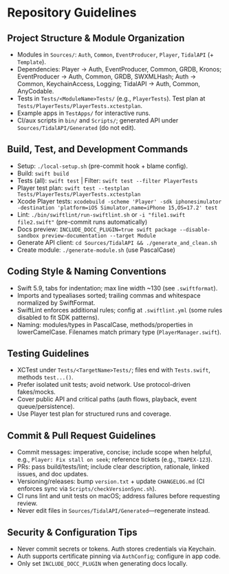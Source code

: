 # Repository Guidelines

## Project Structure & Module Organization
- Modules in `Sources/`: `Auth`, `Common`, `EventProducer`, `Player`, `TidalAPI` (+ `Template`).
- Dependencies: Player → Auth, EventProducer, Common, GRDB, Kronos; EventProducer → Auth, Common, GRDB, SWXMLHash; Auth → Common, KeychainAccess, Logging; TidalAPI → Auth, Common, AnyCodable.
- Tests in `Tests/<ModuleName>Tests/` (e.g., `PlayerTests`). Test plan at `Tests/PlayerTests/PlayerTests.xctestplan`.
- Example apps in `TestApps/` for interactive runs.
- CI/aux scripts in `bin/` and `Scripts/`; generated API under `Sources/TidalAPI/Generated` (do not edit).

## Build, Test, and Development Commands
- Setup: `./local-setup.sh` (pre-commit hook + blame config).
- Build: `swift build`
- Tests (all): `swift test` | Filter: `swift test --filter PlayerTests`
- Player test plan: `swift test --testplan Tests/PlayerTests/PlayerTests.xctestplan`
- Xcode Player tests: `xcodebuild -scheme 'Player' -sdk iphonesimulator -destination 'platform=iOS Simulator,name=iPhone 15,OS=17.2' test`
- Lint: `./bin/swiftlint/run-swiftlint.sh` or `-i "file1.swift file2.swift"` (pre-commit runs automatically)
- Docs preview: `INCLUDE_DOCC_PLUGIN=true swift package --disable-sandbox preview-documentation --target Module`
- Generate API client: `cd Sources/TidalAPI && ./generate_and_clean.sh`
- Create module: `./generate-module.sh` (use PascalCase)

## Coding Style & Naming Conventions
- Swift 5.9, tabs for indentation; max line width ~130 (see `.swiftformat`).
- Imports and typealiases sorted; trailing commas and whitespace normalized by SwiftFormat.
- SwiftLint enforces additional rules; config at `.swiftlint.yml` (some rules disabled to fit SDK patterns).
- Naming: modules/types in PascalCase, methods/properties in lowerCamelCase. Filenames match primary type (`PlayerManager.swift`).

## Testing Guidelines
- XCTest under `Tests/<TargetName>Tests/`; files end with `Tests.swift`, methods `test...()`.
- Prefer isolated unit tests; avoid network. Use protocol-driven fakes/mocks.
- Cover public API and critical paths (auth flows, playback, event queue/persistence).
- Use Player test plan for structured runs and coverage.

## Commit & Pull Request Guidelines
- Commit messages: imperative, concise; include scope when helpful, e.g., `Player: Fix stall on seek`; reference tickets (e.g., `TDAPEX-123`).
- PRs: pass build/tests/lint; include clear description, rationale, linked issues, and doc updates.
- Versioning/releases: bump `version.txt` + update `CHANGELOG.md` (CI enforces sync via `Scripts/checkVersionSync.sh`).
- CI runs lint and unit tests on macOS; address failures before requesting review.
- Never edit files in `Sources/TidalAPI/Generated`—regenerate instead.

## Security & Configuration Tips
- Never commit secrets or tokens. Auth stores credentials via Keychain.
- Auth supports certificate pinning via `AuthConfig`; configure in app code.
- Only set `INCLUDE_DOCC_PLUGIN` when generating docs locally.
